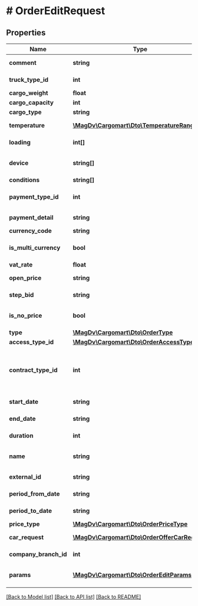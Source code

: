 # # OrderEditRequest

## Properties

Name | Type | Description | Notes
------------ | ------------- | ------------- | -------------
**comment** | **string** | Коментарий к заказу | [optional]
**truck_type_id** | **int** | Идентификатор типа транспорта | [optional]
**cargo_weight** | **float** | Вес груза в тоннах | [optional]
**cargo_capacity** | **int** | Объём груза в м3 | [optional]
**cargo_type** | **string** | Описание груза | [optional]
**temperature** | [**\MagDv\Cargomart\Dto\TemperatureRange**](TemperatureRange.md) | Температурный режим в кельвинах | [optional]
**loading** | **int[]** | Требуемые типы погрузки-выгрузки | [optional]
**device** | **string[]** | Дополнительное оборудование машины | [optional]
**conditions** | **string[]** | Условия перевозки | [optional]
**payment_type_id** | **int** | Идентификатор способа оплаты заказа | [optional]
**payment_detail** | **string** | Комментарий по оплате | [optional]
**currency_code** | **string** | Код валюты заказа | [optional]
**is_multi_currency** | **bool** | Флаг мультивалютности | [optional] [default to false]
**vat_rate** | **float** | Ставка НДС | [optional]
**open_price** | **string** | Начальная цена заказа | [optional]
**step_bid** | **string** | Шаг измеения цены заказа | [optional]
**is_no_price** | **bool** | Флаг заказ без цены | [optional] [default to false]
**type** | [**\MagDv\Cargomart\Dto\OrderType**](OrderType.md) |  | [optional]
**access_type_id** | [**\MagDv\Cargomart\Dto\OrderAccessType**](OrderAccessType.md) |  | [optional]
**contract_type_id** | **int** | Идентификатор типа договора партнерства, учитывается при accessTypeId &#x3D; prt_contract_exclude | [optional]
**start_date** | **string** | Начальная дата торгов | [optional]
**end_date** | **string** | Конечная дата торгов | [optional]
**duration** | **int** | Продолжительность торгов | [optional]
**name** | **string** | Название шаблона, только для шаблонов | [optional]
**external_id** | **string** | Внешний идентификатор | [optional]
**period_from_date** | **string** | Период исполнения грузоперевозки От | [optional]
**period_to_date** | **string** | Период исполнения грузоперевозки До | [optional]
**price_type** | [**\MagDv\Cargomart\Dto\OrderPriceType**](OrderPriceType.md) |  | [optional]
**car_request** | [**\MagDv\Cargomart\Dto\OrderOfferCarRequest**](OrderOfferCarRequest.md) | Запрос количества машин | [optional]
**company_branch_id** | **int** | Идентификатор дочерней компании | [optional]
**params** | [**\MagDv\Cargomart\Dto\OrderEditParams**](OrderEditParams.md) | Дополнительные параметры/флаги заказа | [optional]

[[Back to Model list]](../../README.md#models) [[Back to API list]](../../README.md#endpoints) [[Back to README]](../../README.md)
